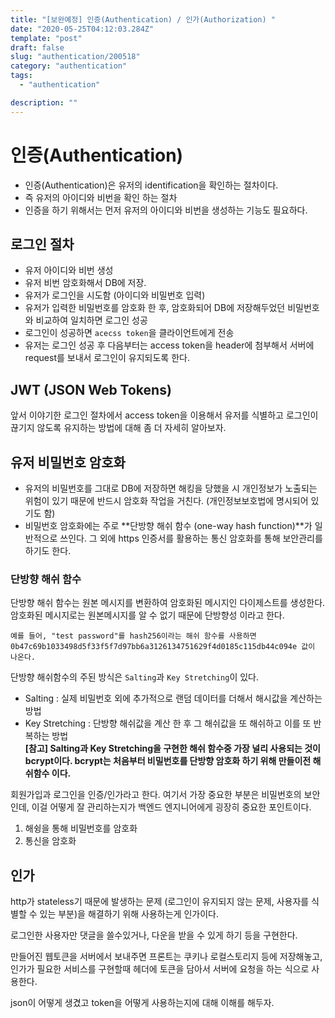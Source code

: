 ```yaml
---
title: "[보완예정] 인증(Authentication) / 인가(Authorization) "
date: "2020-05-25T04:12:03.284Z"
template: "post"
draft: false
slug: "authentication/200518"
category: "authentication"
tags:
  - "authentication"

description: ""
---
```


# 인증(Authentication)

- 인증(Authentication)은 유저의 identification을 확인하는 절차이다.
- 즉 유저의 아이디와 비번을 확인 하는 절차
- 인증을 하기 위해서는 먼저 유저의 아이디와 비번을 생성하는 기능도 필요하다.

## 로그인 절차

- 유저 아이디와 비번 생성
- 유저 비번 암호화해서 DB에 저장.
- 유저가 로그인을 시도함 (아이디와 비밀번호 입력)
- 유저가 입력한 비밀번호를 암호화 한 후, 암호화되어 DB에 저장해두었던 비밀번호와 비교하여 일치하면 로그인 성공
- 로그인이 성공하면 `acecss token`을 클라이언트에게 전송
- 유저는 로그인 성공 후 다음부터는 access token을 header에 첨부해서 서버에 request를 보내서 로그인이 유지되도록 한다.

## JWT (JSON Web Tokens)

앞서 이야기한 로그인 절차에서 access token을 이용해서 유저를 식별하고 로그인이 끊기지 않도록 유지하는 방법에 대해 좀 더 자세히 알아보자. <br>

## 유저 비밀번호 암호화

- 유저의 비밀번호를 그대로 DB에 저장하면 해킹을 당했을 시 개인정보가 노출되는 위험이 있기 때문에 반드시 암호화 작업을 거친다.
  (개인정보보호법에 명시되어 있기도 함)
- 비밀번호 암호화에는 주로 **단방향 해쉬 함수 (one-way hash function)**가 일반적으로 쓰인다.
  그 외에 https 인증서를 활용하는 통신 암호화를 통해 보안관리를 하기도 한다.

### 단방향 해쉬 함수

단방향 해쉬 함수는 원본 메시지를 변환하여 암호화된 메시지인 다이제스트를 생성한다. 암호화된 메시지로는 원본메시지를 알 수 없기 때문에 단방향성 이라고 한다.

```
예를 들어, "test password"를 hash256이라는 해쉬 함수를 사용하면
0b47c69b1033498d5f33f5f7d97bb6a3126134751629f4d0185c115db44c094e 값이 나온다.
```

단방향 해쉬함수의 주된 방식은 `Salting`과 `Key Stretching`이 있다.

- Salting : 실제 비밀번호 외에 추가적으로 랜덤 데이터를 더해서 해시값을 계산하는 방법
- Key Stretching : 단방향 해쉬값을 계산 한 후 그 해쉬값을 또 해쉬하고 이를 또 반복하는 방법 <br>
  **[참고] Salting과 Key Stretching을 구현한 해쉬 함수중 가장 널리 사용되는 것이 bcrypt이다. bcrypt는 처음부터 비밀번호를 단방향 암호화 하기 위해 만들이전 해쉬함수 이다.**

회원가입과 로그인을 인증/인가라고 한다.
여기서 가장 중요한 부분은 비밀번호의 보안인데,
이걸 어떻게 잘 관리하는지가 백엔드 엔지니어에게 굉장히 중요한 포인트이다.

1. 해슁을 통해 비밀번호를 암호화
2. 통신을 암호화

## 인가

http가 stateless기 때문에 발생하는 문제 (로그인이 유지되지 않는 문제, 사용자를 식별할 수 있는 부분)을 해결하기 위해 사용하는게 인가이다.

로그인한 사용자만 댓글을 쓸수있거나, 다운을 받을 수 있게 하기 등을 구현한다.

만들어진 웹토큰을 서버에서 보내주면 프론트는 쿠키나 로컬스토리지 등에 저장해놓고,
인가가 필요한 서비스를 구현할때 헤더에 토큰을 담아서 서버에 요청을 하는 식으로 사용한다.

json이 어떻게 생겼고 token을 어떻게 사용하는지에 대해 이해를 해두자.
